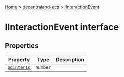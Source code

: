 [Home](./index) &gt; [decentraland-ecs](./decentraland-ecs.md) &gt; [IInteractionEvent](./decentraland-ecs.iinteractionevent.md)

# IInteractionEvent interface

## Properties

|  Property | Type | Description |
|  --- | --- | --- |
|  [`pointerId`](./decentraland-ecs.iinteractionevent.pointerid.md) | `number` |  |

